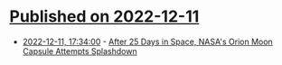 # [Published on 2022-12-11](index.md)

* [2022-12-11, 17:34:00](https://science.slashdot.org/story/22/12/11/1733222/after-25-days-in-space-nasas-orion-moon-capsule-attempts-splashdown?utm_source=rss1.0mainlinkanon&utm_medium=feed) - [After 25 Days in Space, NASA's Orion Moon Capsule Attempts Splashdown](https://science.slashdot.org/story/22/12/11/1733222/after-25-days-in-space-nasas-orion-moon-capsule-attempts-splashdown?utm_source=rss1.0mainlinkanon&utm_medium=feed)
